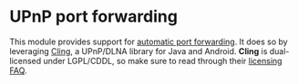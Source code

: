 # UPnP port forwarding

This module provides support for [automatic port forwarding](https://en.wikipedia.org/wiki/Internet_Gateway_Device_Protocol). It does so by leveraging [Cling](https://github.com/4thline/cling), a UPnP/DLNA library for Java and Android. **Cling** is dual-licensed under LGPL/CDDL, so make sure to read through their [licensing FAQ](https://github.com/4thline/cling#can-i-use-cling-in-my-commercial-application-or-device).